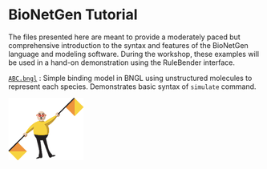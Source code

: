 # BioNetGen Tutorial

The files presented here are meant to provide a moderately paced but comprehensive introduction to the syntax and features of the BioNetGen language and modeling software. During the workshop, these examples will be used in a hand-on demonstration using the RuleBender interface.

[`ABC.bngl`](ABC.bngl)
: Simple binding model in BNGL using unstructured molecules to represent each species. Demonstrates basic syntax of `simulate` command.

![Flagman](images/Flagman.gif)
